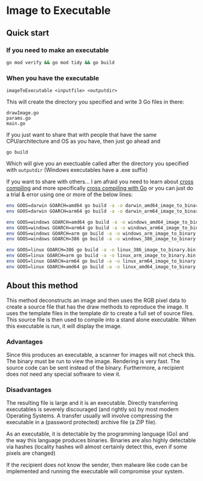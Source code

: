 # Image to Executable

## Quick start

### If you need to make an executable
```bash
go mod verify && go mod tidy && go build
```

### When you have the executable
```
imageToExecutable <inputfile> <outputdir>
```

This will create the directory you specified and write 3 Go files in there:
```
drawImage.go
params.go
main.go
```

If you just want to share that with people that have the same CPU/architecture and OS as you have, then just go ahead and 

```
go build
```

Which will give you an exectuable called after the directory you specified with ```outputdir``` (Windows executables have a .exe suffix)

If you want to share with others... I am afraid you need to learn about [cross compiling](https://en.wikipedia.org/wiki/Cross_compiler) and more specifically [cross compiling with Go](https://opensource.com/article/21/1/go-cross-compiling) or you can just do a trial & error using one or more of the below lines:

```bash
env GOOS=darwin GOARCH=amd64 go build -a -o darwin_amd64_image_to_binary.bin
env GOOS=darwin GOARCH=arm64 go build -a -o darwin_arm64_image_to_binary.bin

env GOOS=windows GOARCH=amd64 go build -a -o windows_amd64_image_to_binary.exe
env GOOS=windows GOARCH=arm64 go build -a -o windows_arm64_image_to_binary.exe
env GOOS=windows GOARCH=arm go build -a -o windows_arm_image_to_binary.exe
env GOOS=windows GOARCH=386 go build -a -o windows_386_image_to_binary.exe

env GOOS=linux GOARCH=386 go build -a -o linux_386_image_to_binary.bin
env GOOS=linux GOARCH=arm go build -a -o linux_arm_image_to_binary.bin
env GOOS=linux GOARCH=arm64 go build -a -o linux_arm64_image_to_binary.bin
env GOOS=linux GOARCH=amd64 go build -a -o linux_amd64_image_to_binary.bin
```


## About this method

This method deconstructs an image and then uses the RGB pixel data to create a source file that has the draw methods to reproduce the image. It uses the template files in the template dir to create a full set of source files.
This source file is then used to compile into a stand alone executable. When this executable is run, it will display the image.

### Advantages

Since this produces an executable, a scanner for images will not check this. The binary must be run to view the image.
Rendering is very fast.
The source code can be sent instead of the binary.
Furthermore, a recipient does not need any special software to view it.

### Disadvantages

The resulting file is large and it is an executable. Directly transferring executables is severely discouraged (and rightly so) by most modern Operating Systems.
A transfer usually will involve compressing the executable in a (password protected) archive file (a ZIP file).

As an executable, it is detectable by the programming language (Go) and the way this language produces binaries. Binaries are also highly detectable via hashes (locality hashes will almost certainly detect this, even if some pixels are changed)

If the recipient does not know the sender, then malware like code can be implemented and running the executable will compromise your system.